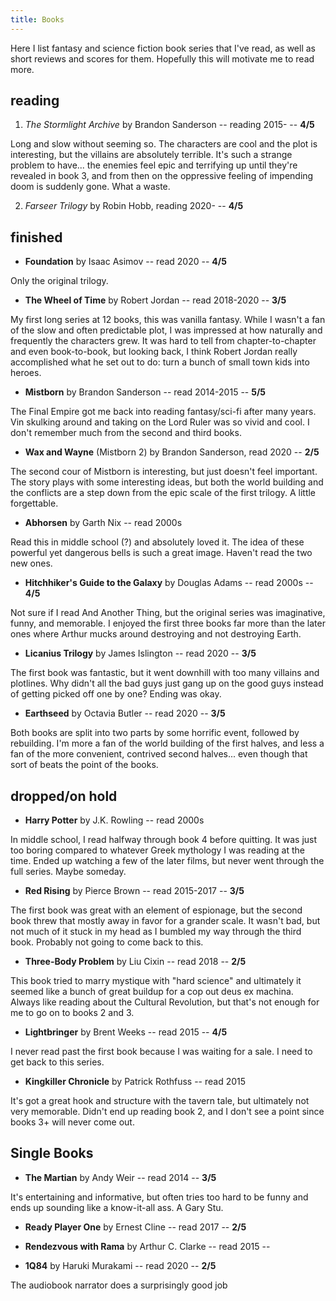 ```yaml
---
title: Books
---
```


Here I list fantasy and science fiction book series that I've read, as well as short reviews and scores for them. Hopefully this will motivate me to read more.

## reading


1. *The Stormlight Archive* by Brandon Sanderson -- reading 2015- -- **4/5**

Long and slow without seeming so. The characters are cool and the plot is interesting, but the villains are absolutely terrible. It's such a strange problem to have... the enemies feel epic and terrifying up until they're revealed in book 3, and from then on the oppressive feeling of impending doom is suddenly gone. What a waste.

2. *Farseer Trilogy* by Robin Hobb, reading 2020- -- **4/5**

## finished

* **Foundation** by Isaac Asimov -- read 2020 -- **4/5**

Only the original trilogy.

* **The Wheel of Time** by Robert Jordan -- read 2018-2020 -- **3/5**

My first long series at 12 books, this was vanilla fantasy. While I wasn't a fan of the slow and often predictable plot, I was impressed at how naturally and frequently the characters grew. It was hard to tell from chapter-to-chapter and even book-to-book, but looking back, I think Robert Jordan really accomplished what he set out to do: turn a bunch of small town kids into heroes.

* **Mistborn** by Brandon Sanderson -- read 2014-2015 -- **5/5**

The Final Empire got me back into reading fantasy/sci-fi after many years. Vin skulking around and taking on the Lord Ruler was so vivid and cool. I don't remember much from the second and third books.

* **Wax and Wayne** (Mistborn 2) by Brandon Sanderson, read 2020 -- **2/5**

The second cour of Mistborn is interesting, but just doesn't feel important. The story plays with some interesting ideas, but both the world building and the conflicts are a step down from the epic scale of the first trilogy. A little forgettable.

* **Abhorsen** by Garth Nix -- read 2000s

Read this in middle school (?) and absolutely loved it. The idea of these powerful yet dangerous bells is such a great image. Haven't read the two new ones.

* **Hitchhiker's Guide to the Galaxy** by Douglas Adams -- read 2000s -- **4/5**

Not sure if I read And Another Thing, but the original series was imaginative, funny, and memorable. I enjoyed the first three books far more than the later ones where Arthur mucks around destroying and not destroying Earth.

* **Licanius Trilogy** by James Islington -- read 2020 -- **3/5**

The first book was fantastic, but it went downhill with too many villains and plotlines. Why didn't all the bad guys just gang up on the good guys instead of getting picked off one by one? Ending was okay.

* **Earthseed** by Octavia Butler -- read 2020 -- **3/5**

Both books are split into two parts by some horrific event, followed by rebuilding. I'm more a fan of the world building of the first halves, and less a fan of the more convenient, contrived second halves... even though that sort of beats the point of the books.

## dropped/on hold
* **Harry Potter** by J.K. Rowling -- read 2000s

In middle school, I read halfway through book 4 before quitting. It was just too boring compared to whatever Greek mythology I was reading at the time. Ended up watching a few of the later films, but never went through the full series. Maybe someday.

* **Red Rising** by Pierce Brown -- read 2015-2017 -- **3/5**

The first book was great with an element of espionage, but the second book threw that mostly away in favor for a grander scale. It wasn't bad, but not much of it stuck in my head as I bumbled my way through the third book. Probably not going to come back to this.

* **Three-Body Problem** by Liu Cixin -- read 2018 -- **2/5**

This book tried to marry mystique with "hard science" and ultimately it seemed like a bunch of great buildup for a cop out deus ex machina. Always like reading about the Cultural Revolution, but that's not enough for me to go on to books 2 and 3.


* **Lightbringer** by Brent Weeks -- read 2015 -- **4/5**

I never read past the first book because I was waiting for a sale. I need to get back to this series.

* **Kingkiller Chronicle** by Patrick Rothfuss -- read 2015

It's got a great hook and structure with the tavern tale, but ultimately not very memorable. Didn't end up reading book 2, and I don't see a point since books 3+ will never come out.

## Single Books

* **The Martian** by Andy Weir -- read 2014 -- **3/5**

It's entertaining and informative, but often tries too hard to be funny and ends up sounding like a know-it-all ass. A Gary Stu.

* **Ready Player One** by Ernest Cline -- read 2017 -- **2/5**

* **Rendezvous with Rama** by Arthur C. Clarke -- read 2015 --



* **1Q84** by Haruki Murakami -- read 2020 -- **2/5**

The audiobook narrator does a surprisingly good job
